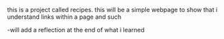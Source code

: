 this is a project called recipes. this will be a simple webpage to show that i understand links within a page and such 

-will add a reflection at the end of what i learned
